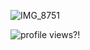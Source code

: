 ![IMG_8751](https://github.com/user-attachments/assets/b810c289-fddb-4155-a0a0-bf19368e1968)

![profile views?!](https://visitor-badge.laobi.icu/badge?page_id=7cca91)
